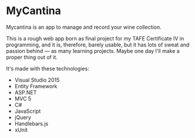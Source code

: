# MyCantina

Mycantina is an app to manage and record your wine collection.

This is a rough web app born as final project for my TAFE Certificate IV in programming, and it is, therefore, barely usable, but it has lots of sweat and passion behind — as many learning projects. Maybe one day I'll make a proper thing out of it.

It's made with these technologies:
* Visual Studio 2015
* Entity Framework
* ASP.NET
* MVC 5
* C#
* JavaScript
* jQuery
* Handlebars.js
* xUnit
